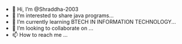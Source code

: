 - 👋 Hi, I’m @Shraddha-2003
- 👀 I’m interested to share java programs...
- 🌱 I’m currently learning BTECH IN INFORMATION TECHNOLOGY...
- 💞️ I’m looking to collaborate on ...
- 📫 How to reach me ...

<!---
Shraddha-2003/Shraddha-2003 is a ✨ special ✨ repository because its `README.md` (this file) appears on your GitHub profile.
You can click the Preview link to take a look at your changes.
--->
